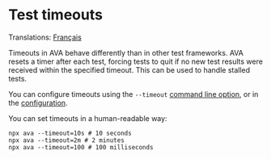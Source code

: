 # Test timeouts

Translations: [Français](https://github.com/avajs/ava-docs/blob/master/fr_FR/docs/07-test-timeouts.md)

Timeouts in AVA behave differently than in other test frameworks. AVA resets a timer after each test, forcing tests to quit if no new test results were received within the specified timeout. This can be used to handle stalled tests.

You can configure timeouts using the `--timeout` [command line option](./05-command-line.md), or in the [configuration](./06-configuration.md).

You can set timeouts in a human-readable way:

```console
npx ava --timeout=10s # 10 seconds
npx ava --timeout=2m # 2 minutes
npx ava --timeout=100 # 100 milliseconds
```
